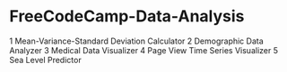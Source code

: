 # FreeCodeCamp-Data-Analysis
1 Mean-Variance-Standard Deviation Calculator
2 Demographic Data Analyzer
3 Medical Data Visualizer
4 Page View Time Series Visualizer
5 Sea Level Predictor
